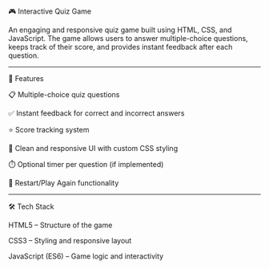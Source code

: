 🎮 Interactive Quiz Game

An engaging and responsive quiz game built using HTML, CSS, and JavaScript.
The game allows users to answer multiple-choice questions, keeps track of their score, and provides instant feedback after each question.
<hr>

🚀 Features

📋 Multiple-choice quiz questions

✅ Instant feedback for correct and incorrect answers

⭐ Score tracking system

🎨 Clean and responsive UI with custom CSS styling

⏱️ Optional timer per question (if implemented)

🔄 Restart/Play Again functionality

<hr>

🛠️ Tech Stack

HTML5 – Structure of the game

CSS3 – Styling and responsive layout

JavaScript (ES6) – Game logic and interactivity
